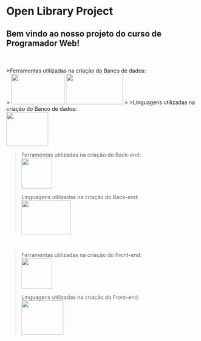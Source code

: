 # Open Library Project

<h2>Bem vindo ao nosso projeto do curso de Programador Web!</h2>
<br></br>
>Ferramentas utilizadas na criação do Banco de dados: <br>
>      <img src="https://hermes.dio.me/articles/cover/cea2ba01-236f-4194-814c-e8651bf1be44.png" width="140px" height="80px" /> <img src="https://miro.medium.com/v2/resize:fit:512/0*ioDeujW3euLCfXew.png" width="150px" height="80px" />
>
>Linguagens utilizadas na criação do Banco de dados: <br>
       <img src="https://cdn.jsdelivr.net/gh/devicons/devicon@latest/icons/azuresqldatabase/azuresqldatabase-original.svg" width="110px" width="100px" height="90px" />
<br>

>Ferramentas utilizadas na criação do Back-end: <br>
>      <img src="https://seeklogo.com/images/J/jetbrains-intellij-idea-logo-CA1D5DC51F-seeklogo.com.png" width="80px" height="80px" />
>
>Linguagens utilizadas na criação do Back-end: <br>
       <img src="https://download.logo.wine/logo/Java_(programming_language)/Java_(programming_language)-Logo.wine.png" width="130px" width="100px" height="90px" />
<br>

>Ferramentas utilizadas na criação do Front-end: <br>
>      <img src="https://seeklogo.com/images/J/jetbrains-intellij-idea-logo-CA1D5DC51F-seeklogo.com.png" width="80px" height="80px" />
>
>Linguagens utilizadas na criação do Front-end: <br>
       <img src="https://ensinado.com.br/wp-content/uploads/2021/06/java_logo_640.jpg" width="110px" width="100px" height="90px" />
<br>
